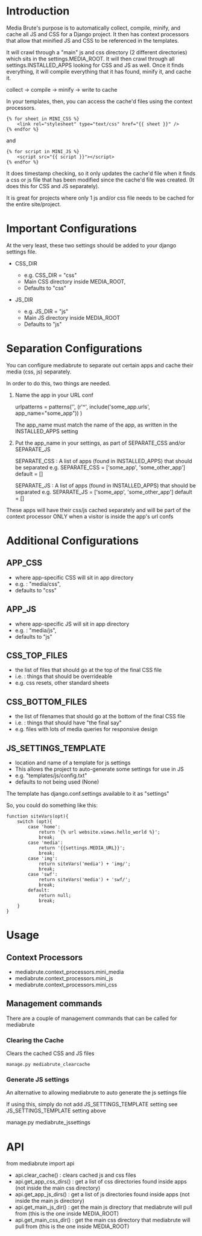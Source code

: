 Introduction
============

Media Brute's purpose is to automatically collect, compile, minify, and cache all JS and CSS for a Django project. It then has context processors that allow that minified JS and CSS to be referenced in the templates.

It will crawl through a "main" js and css directory (2 different directories) which sits in the settings.MEDIA_ROOT. It will then crawl through all settings.INSTALLED_APPS looking for CSS and JS as well. Once it finds everything, it will compile everything that it has found, minify it, and cache it.

collect -> compile -> minify -> write to cache

In your templates, then, you can access the cache'd files using the context processors.

    {% for sheet in MINI_CSS %}
    	<link rel="stylesheet" type="text/css" href="{{ sheet }}" />
    {% endfor %}

and

    {% for script in MINI_JS %}
    	<script src="{{ script }}"></script>
    {% endfor %}


It does timestamp checking, so it only updates the cache'd file when it finds a css or js file that has been modified since the cache'd file was created. (It does this for CSS and JS separately).

It is great for projects where only 1 js and/or css file needs to be cached for the entire site/project.

Important Configurations
========================

At the very least, these two settings should be added to your django settings file.

* CSS_DIR
    - e.g. CSS_DIR = "css"
    - Main CSS directory inside MEDIA_ROOT, 
    - Defaults to "css"
    
* JS_DIR 
    - e.g. JS_DIR = "js"
    -  Main JS directory inside MEDIA_ROOT
    - Defaults to "js"

Separation Configurations
=========================

You can configure mediabrute to separate out certain apps and cache their media (css, js) separately.

In order to do this, two things are needed.

1) Name the app in your URL conf 

    urlpatterns = patterns('', 
    	(r'^', include('some_app.urls', app_name="some_app"))
    )
    
	The app_name must match the name of the app, as written in the INSTALLED_APPS setting
	
2) Put the app_name in your settings, as part of SEPARATE_CSS and/or SEPARATE_JS
	
	SEPARATE_CSS : A list of apps (found in INSTALLED_APPS) that should be separated
		e.g. SEPARATE_CSS = ['some_app', 'some_other_app']
		default = []

	SEPARATE_JS : A list of apps (found in INSTALLED_APPS) that should be separated
		e.g. SEPARATE_JS = ['some_app', 'some_other_app']
		default = []

These apps will have their css/js cached separately and will be part of the context processor ONLY when a visitor is inside the app's url confs

Additional Configurations	
=========================

APP_CSS
-------
* where app-specific CSS will sit in app directory
* e.g. : "media/css", 
* defaults to "css"
	
APP_JS
------
* where app-specific JS will sit in app directory
* e.g. : "media/js", 
* defaults to "js"
	
CSS_TOP_FILES
-------------
* the list of files that should go at the top of the final CSS file
* i.e. : things that should be overrideable
* e.g. css resets, other standard sheets
	
CSS_BOTTOM_FILES
----------------
* the list of filenames that should go at the bottom of the final CSS file
* i.e. : things that should have "the final say"
* e.g. files with lots of media queries for responsive design

JS_SETTINGS_TEMPLATE
--------------------
* location and name of a template for js settings
* This allows the project to auto-generate some settings for use in JS
* e.g. "templates/js/config.txt"
* defaults to not being used (None)

The template has django.conf.settings available to it as "settings"

So, you could do something like this:

	function siteVars(opt){
		switch (opt){
			case 'home':
				return '{% url website.views.hello_world %}';
				break;
			case 'media':
				return '{{settings.MEDIA_URL}}';
				break;
			case 'img':
				return siteVars('media') + 'img/';
				break; 
			case 'swf':
				return siteVars('media') + 'swf/';
				break; 
			default:
				return null;
				break;
		}
	}

Usage
=====

Context Processors
------------------

* mediabrute.context_processors.mini_media
* mediabrute.context_processors.mini_js
* mediabrute.context_processors.mini_css

Management commands
-------------------

There are a couple of management commands that can be called for mediabrute

### Clearing the Cache

Clears the cached CSS and JS files

    manage.py mediabrute_clearcache


### Generate JS settings

An alternative to allowing mediabrute to auto generate the js settings file

If using this, simply do not add JS_SETTINGS_TEMPLATE setting
see JS_SETTINGS_TEMPLATE setting above

manage.py mediabrute_jssettings <filename>


API
===

from mediabrute import api

* api.clear_cache() : clears cached js and css files
* api.get_app_css_dirs() : get a list of css directories found inside apps (not inside the main css directory)
* api.get_app_js_dirs() : get a list of js directories found inside apps (not inside the main js directory)
* api.get_main_js_dir() : get the main js directory that mediabrute will pull from (this is the one inside MEDIA_ROOT)
* api.get_main_css_dir() : get the main css directory that mediabrute will pull from (this is the one inside MEDIA_ROOT)


	